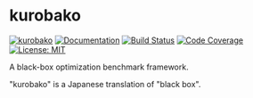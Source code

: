 kurobako
=========

[![kurobako](https://img.shields.io/crates/v/kurobako.svg)](https://crates.io/crates/kurobako)
[![Documentation](https://docs.rs/kurobako/badge.svg)](https://docs.rs/kurobako)
[![Build Status](https://travis-ci.org/sile/kurobako.svg?branch=master)](https://travis-ci.org/sile/kurobako)
[![Code Coverage](https://codecov.io/gh/sile/kurobako/branch/master/graph/badge.svg)](https://codecov.io/gh/sile/kurobako/branch/master)
[![License: MIT](https://img.shields.io/badge/license-MIT-blue.svg)](LICENSE)

A black-box optimization benchmark framework.

"kurobako" is a Japanese translation of "black box".
